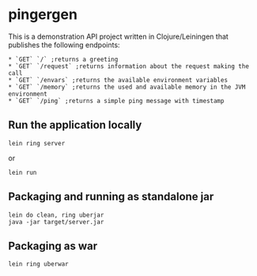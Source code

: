 # pingergen

This is a demonstration API project written in Clojure/Leiningen that publishes the following endpoints:

    * `GET` `/` ;returns a greeting
    * `GET` `/request` ;returns information about the request making the call
    * `GET` `/envars` ;returns the available environment variables
    * `GET` `/memory` ;returns the used and available memory in the JVM environment
    * `GET` `/ping` ;returns a simple ping message with timestamp


## Run the application locally

`lein ring server`

or

`lein run`

## Packaging and running as standalone jar

```
lein do clean, ring uberjar
java -jar target/server.jar
```

## Packaging as war

`lein ring uberwar`
